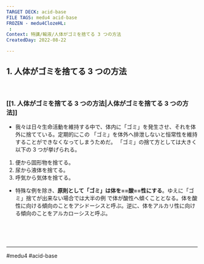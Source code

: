 ```yaml
---
TARGET DECK: acid-base
FILE TAGS: medu4 acid-base
FROZEN - medu4ClozeHL:
 : 
Context: 特講/輸液/人体がゴミを捨てる 3 つの方法
CreatedDay: 2022-08-22

---
```


## 1. 人体がゴミを捨てる 3 つの方法

<br>

### [[1. 人体がゴミを捨てる 3 つの方法|人体がゴミを捨てる 3 つの方法]]
* 我々は日々生命活動を維持する中で、体内に「ゴミ」を発生させ、それを体外に捨てている。定期的にこの 「ゴミ」を体外へ排泄しないと恒常性を維持することができなくなってしまうためだ。
「ゴミ」の捨て方としては大きく以下の 3 つが挙げられる。
1. 便から固形物を捨てる。
2. 尿から液体を捨てる。
3. 呼気から気体を捨てる。
* 特殊な例を除き、**原則として「ゴミ」は体を==酸==性にする**。ゆえに「ゴミ」捨てが出来ない場合では大半の例 で体が酸性へ傾くこととなる。体を酸性に向ける傾向のことをアシドーシスと呼ぶ。逆に、体をアルカリ性に向ける傾向のことをアルカローシスと呼ぶ。
<!--ID: 1663901283761-->







<br><br><br>

---
#medu4 #acid-base 
